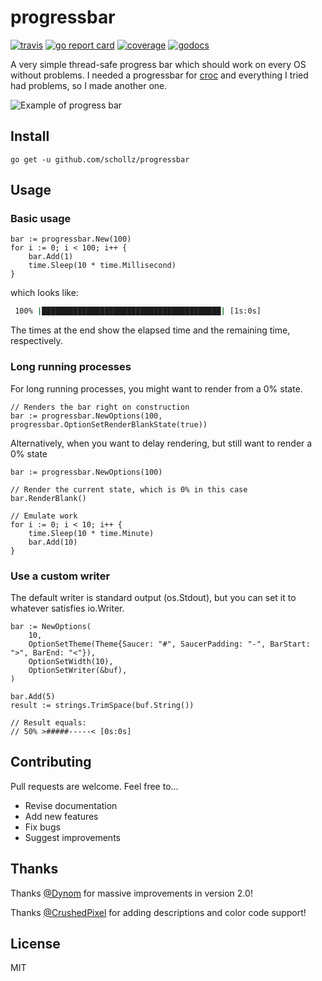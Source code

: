 # progressbar

[![travis](https://travis-ci.org/schollz/progressbar.svg?branch=master)](https://travis-ci.org/schollz/progressbar)
[![go report card](https://goreportcard.com/badge/github.com/schollz/progressbar)](https://goreportcard.com/report/github.com/schollz/progressbar)
[![coverage](https://img.shields.io/badge/coverage-89%25-brightgreen.svg)](https://gocover.io/github.com/schollz/progressbar)
[![godocs](https://godoc.org/github.com/schollz/progressbar?status.svg)](https://godoc.org/github.com/schollz/progressbar)

A very simple thread-safe progress bar which should work on every OS without problems. I needed a progressbar for [croc](https://github.com/schollz/croc) and everything I tried had problems, so I made another one.

![Example of progress bar](https://user-images.githubusercontent.com/6550035/32120326-5f420d42-bb15-11e7-89d4-c502864e78eb.gif)

## Install

```
go get -u github.com/schollz/progressbar
```

## Usage

### Basic usage

```golang
bar := progressbar.New(100)
for i := 0; i < 100; i++ {
    bar.Add(1)
    time.Sleep(10 * time.Millisecond)
}
```

which looks like:

```bash
 100% |████████████████████████████████████████| [1s:0s]
 ```

The times at the end show the elapsed time and the remaining time, respectively.

### Long running processes
For long running processes, you might want to render from a 0% state.

```golang
// Renders the bar right on construction
bar := progressbar.NewOptions(100, progressbar.OptionSetRenderBlankState(true))
```

Alternatively, when you want to delay rendering, but still want to render a 0% state
```golang
bar := progressbar.NewOptions(100)

// Render the current state, which is 0% in this case
bar.RenderBlank()

// Emulate work
for i := 0; i < 10; i++ {
    time.Sleep(10 * time.Minute)
    bar.Add(10)
}
```

### Use a custom writer
The default writer is standard output (os.Stdout), but you can set it to whatever satisfies io.Writer.
```golang
bar := NewOptions(
    10,
    OptionSetTheme(Theme{Saucer: "#", SaucerPadding: "-", BarStart: ">", BarEnd: "<"}),
    OptionSetWidth(10),
    OptionSetWriter(&buf),
)

bar.Add(5)
result := strings.TrimSpace(buf.String())

// Result equals:
// 50% >#####-----< [0s:0s]

```


## Contributing

Pull requests are welcome. Feel free to...

- Revise documentation
- Add new features
- Fix bugs
- Suggest improvements

## Thanks

Thanks [@Dynom](https://github.com/dynom) for massive improvements in version 2.0!

Thanks [@CrushedPixel](https://github.com/CrushedPixel) for adding descriptions and color code support!

## License

MIT
